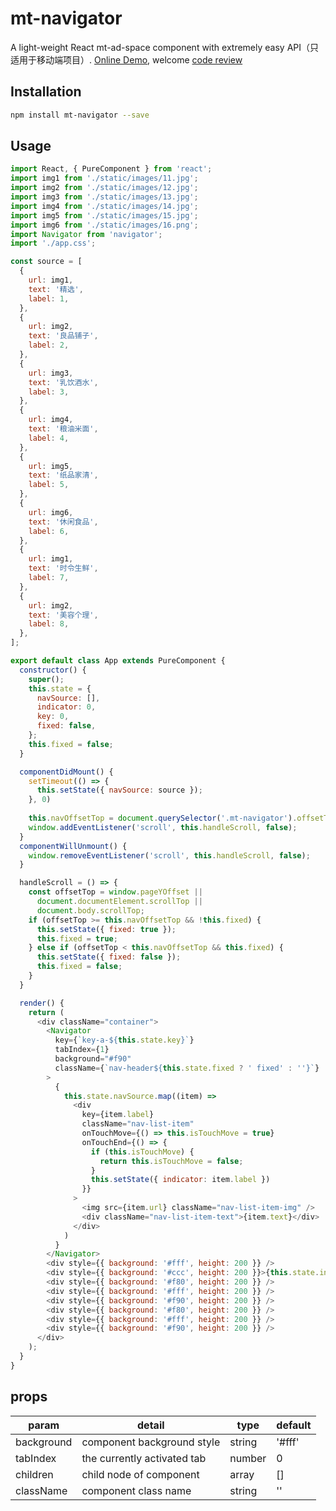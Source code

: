 # mt-navigator

A light-weight React mt-ad-space component with extremely easy API（只适用于移动端项目）. [Online Demo](https://shenxuxiang.github.io/mt-navigator/), welcome [code review](https://github.com/shenxuxiang/mt-navigator)

## Installation
```sh
npm install mt-navigator --save
```

## Usage
```js
import React, { PureComponent } from 'react';
import img1 from './static/images/11.jpg';
import img2 from './static/images/12.jpg';
import img3 from './static/images/13.jpg';
import img4 from './static/images/14.jpg';
import img5 from './static/images/15.jpg';
import img6 from './static/images/16.png';
import Navigator from 'navigator';
import './app.css';

const source = [
  {
    url: img1,
    text: '精选',
    label: 1,
  },
  {
    url: img2,
    text: '良品铺子',
    label: 2,
  },
  {
    url: img3,
    text: '乳饮酒水',
    label: 3,
  },
  {
    url: img4,
    text: '粮油米面',
    label: 4,
  },
  {
    url: img5,
    text: '纸品家清',
    label: 5,
  },
  {
    url: img6,
    text: '休闲食品',
    label: 6,
  },
  {
    url: img1,
    text: '时令生鲜',
    label: 7,
  },
  {
    url: img2,
    text: '美容个理',
    label: 8,
  },
];

export default class App extends PureComponent {
  constructor() {
    super();
    this.state = {
      navSource: [],
      indicator: 0,
      key: 0,
      fixed: false,
    };
    this.fixed = false;
  }

  componentDidMount() {
    setTimeout(() => {
      this.setState({ navSource: source });
    }, 0)
    
    this.navOffsetTop = document.querySelector('.mt-navigator').offsetTop;
    window.addEventListener('scroll', this.handleScroll, false);
  }
  componentWillUnmount() {
    window.removeEventListener('scroll', this.handleScroll, false);
  }

  handleScroll = () => {
    const offsetTop = window.pageYOffset ||
      document.documentElement.scrollTop ||
      document.body.scrollTop;
    if (offsetTop >= this.navOffsetTop && !this.fixed) {
      this.setState({ fixed: true });
      this.fixed = true;
    } else if (offsetTop < this.navOffsetTop && this.fixed) {
      this.setState({ fixed: false });
      this.fixed = false;
    }
  }

  render() {
    return (
      <div className="container">
        <Navigator
          key={`key-a-${this.state.key}`}
          tabIndex={1}
          background="#f90"
          className={`nav-header${this.state.fixed ? ' fixed' : ''}`}
        >
          {
            this.state.navSource.map((item) =>
              <div
                key={item.label}
                className="nav-list-item"
                onTouchMove={() => this.isTouchMove = true}
                onTouchEnd={() => {
                  if (this.isTouchMove) {
                    return this.isTouchMove = false;
                  }
                  this.setState({ indicator: item.label })
                }}
              >
                <img src={item.url} className="nav-list-item-img" />
                <div className="nav-list-item-text">{item.text}</div>
              </div>
            )
          }
        </Navigator>
        <div style={{ background: '#fff', height: 200 }} />
        <div style={{ background: '#ccc', height: 200 }}>{this.state.indicator}</div>
        <div style={{ background: '#f80', height: 200 }} />
        <div style={{ background: '#fff', height: 200 }} />
        <div style={{ background: '#f90', height: 200 }} />
        <div style={{ background: '#f80', height: 200 }} />
        <div style={{ background: '#fff', height: 200 }} />
        <div style={{ background: '#f90', height: 200 }} />
      </div>
    );
  }
}
```

## props

| param            | detail                                         | type     | default         |
| ---------------- | -----------------------------------------------| -------- | -------         |
| background       | component background style                     | string   | '#fff'          |
| tabIndex         | the currently activated tab                    | number   | 0               |
| children         | child node of component                        | array    | []              |
| className        | component class name                           | string   | ''              |
